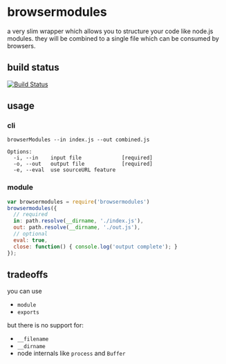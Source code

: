 # browsermodules
a very slim wrapper which allows you to structure your code like node.js modules.
they will be combined to a single file which can be consumed by browsers.

## build status
[![Build Status](https://travis-ci.org/Bonuspunkt/browsermodules.png)](https://travis-ci.org/Bonuspunkt/browsermodules)

## usage
### cli
```
browserModules --in index.js --out combined.js

Options:
  -i, --in    input file             [required]
  -o, --out   output file            [required]
  -e, --eval  use sourceURL feature
```

### module
``` javascript
var browsermodules = require('browsermodules')
browsermodules({
  // required
  in: path.resolve(__dirname, './index.js'),
  out: path.resolve(__dirname, './out.js'),
  // optional
  eval: true,
  close: function() { console.log('output complete'); }
});
```

## tradeoffs
you can use

- `module`
- `exports`

but there is no support for:

- `__filename`
- `__dirname`
- node internals like `process` and `Buffer`